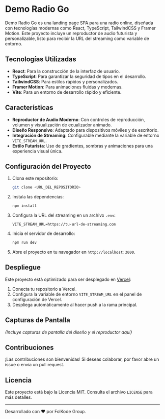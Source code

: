 # Demo Radio Go

Demo Radio Go es una landing page SPA para una radio online, diseñada con tecnologías modernas como React, TypeScript, TailwindCSS y Framer Motion. Este proyecto incluye un reproductor de audio futurista y personalizable, listo para recibir la URL del streaming como variable de entorno.

## Tecnologías Utilizadas

- **React**: Para la construcción de la interfaz de usuario.
- **TypeScript**: Para garantizar la seguridad de tipos en el desarrollo.
- **TailwindCSS**: Para estilos rápidos y personalizados.
- **Framer Motion**: Para animaciones fluidas y modernas.
- **Vite**: Para un entorno de desarrollo rápido y eficiente.

## Características

- **Reproductor de Audio Moderno**: Con controles de reproducción, volumen y visualización de ecualizador animado.
- **Diseño Responsivo**: Adaptado para dispositivos móviles y de escritorio.
- **Integración de Streaming**: Configurable mediante la variable de entorno `VITE_STREAM_URL`.
- **Estilo Futurista**: Uso de gradientes, sombras y animaciones para una experiencia visual única.

## Configuración del Proyecto

1. Clona este repositorio:
   ```bash
   git clone <URL_DEL_REPOSITORIO>
   ```

2. Instala las dependencias:
   ```bash
   npm install
   ```

3. Configura la URL del streaming en un archivo `.env`:
   ```env
   VITE_STREAM_URL=https://tu-url-de-streaming.com
   ```

4. Inicia el servidor de desarrollo:
   ```bash
   npm run dev
   ```

5. Abre el proyecto en tu navegador en `http://localhost:3000`.

## Despliegue

Este proyecto está optimizado para ser desplegado en [Vercel](https://vercel.com/):

1. Conecta tu repositorio a Vercel.
2. Configura la variable de entorno `VITE_STREAM_URL` en el panel de configuración de Vercel.
3. Despliega automáticamente al hacer push a la rama principal.

## Capturas de Pantalla

*(Incluye capturas de pantalla del diseño y el reproductor aquí)*

## Contribuciones

¡Las contribuciones son bienvenidas! Si deseas colaborar, por favor abre un issue o envía un pull request.

## Licencia

Este proyecto está bajo la Licencia MIT. Consulta el archivo `LICENSE` para más detalles.

---

Desarrollado con ❤️ por FolKode Group.
